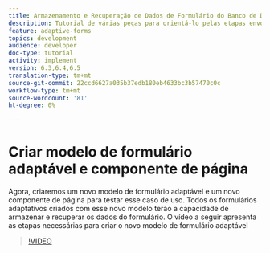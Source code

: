 ```yaml
---
title: Armazenamento e Recuperação de Dados de Formulário do Banco de Dados MySQL
description: Tutorial de várias peças para orientá-lo pelas etapas envolvidas no armazenamento e recuperação de dados do formulário
feature: adaptive-forms
topics: development
audience: developer
doc-type: tutorial
activity: implement
version: 6.3,6.4,6.5
translation-type: tm+mt
source-git-commit: 22ccd6627a035b37edb180eb4633bc3b57470c0c
workflow-type: tm+mt
source-wordcount: '81'
ht-degree: 0%

---
```


# Criar modelo de formulário adaptável e componente de página

Agora, criaremos um novo modelo de formulário adaptável e um novo componente de página para testar esse caso de uso. Todos os formulários adaptativos criados com esse novo modelo terão a capacidade de armazenar e recuperar os dados do formulário.
O vídeo a seguir apresenta as etapas necessárias para criar o novo modelo de formulário adaptável
>[!VIDEO](https://video.tv.adobe.com/v/27828?quality=9&learn=on)

